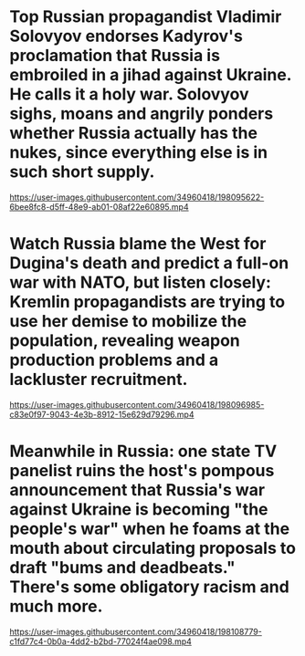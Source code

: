 # Top Russian propagandist Vladimir Solovyov endorses Kadyrov's proclamation that Russia is embroiled in a jihad against Ukraine. He calls it a holy war. Solovyov sighs, moans and angrily ponders whether Russia actually has the nukes, since everything else is in such short supply.

https://user-images.githubusercontent.com/34960418/198095622-6bee8fc8-d5ff-48e9-ab01-08af22e60895.mp4

# Watch Russia blame the West for Dugina's death and predict a full-on war with NATO, but listen closely: Kremlin propagandists are trying to use her demise to mobilize the population, revealing weapon production problems and a lackluster recruitment.

https://user-images.githubusercontent.com/34960418/198096985-c83e0f97-9043-4e3b-8912-15e629d79296.mp4

# Meanwhile in Russia: one state TV panelist ruins the host's pompous announcement that Russia's war against Ukraine is becoming "the people's war" when he  foams at the mouth about circulating proposals to draft "bums and deadbeats." There's some obligatory racism and much more.

https://user-images.githubusercontent.com/34960418/198108779-c1fd77c4-0b0a-4dd2-b2bd-77024f4ae098.mp4



